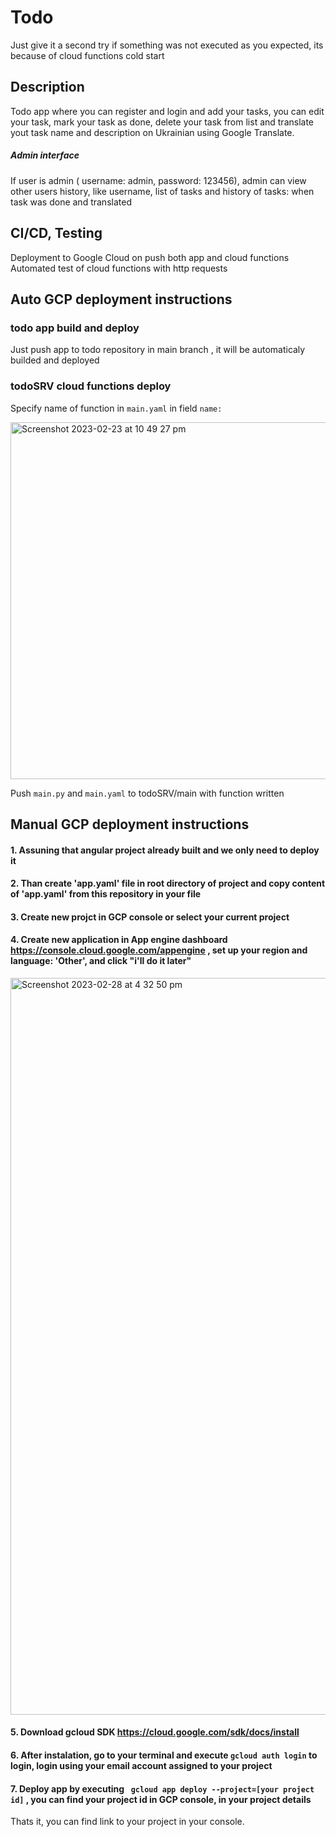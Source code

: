 # Todo

Just give it a second try if something was not executed as you expected, its because of cloud functions cold start

## Description 
Todo app where you can register and login and add your tasks, you can edit your task, mark your task as done, delete your task from list and translate yout task name and description on Ukrainian using Google Translate.

##### Admin interface
If user is admin ( username: admin, password: 123456), admin can view other users history, like username, list of tasks and history of tasks: when task was done and translated

  
  
   

## CI/CD, Testing
  
   Deployment to Google Cloud on push both app and cloud functions 
   Automated test of cloud functions with http requests
   
## Auto GCP deployment instructions 

  ### todo app build and deploy 
  Just push app to todo repository in main branch , it will be automaticaly builded and deployed 
  
  ### todoSRV cloud functions deploy
  Specify name of function in ```main.yaml``` in field ```name:```
  
  <img width="571" alt="Screenshot 2023-02-23 at 10 49 27 pm" src="https://user-images.githubusercontent.com/71220725/221064962-065dfe99-76f4-4781-be5d-745f836babad.png">

  Push ```main.py``` and ```main.yaml``` to todoSRV/main with function written
   
## Manual GCP deployment instructions  

#### 1. Assuning that angular project already built and we only need to deploy it

#### 2. Than create 'app.yaml' file in root directory of project and copy content of 'app.yaml' from this repository in your file 

#### 3. Create new projct in GCP console or select your current project

#### 4. Create new application in App engine dashboard https://console.cloud.google.com/appengine , set up your region and language: 'Other', and click "i'll do it later"
<img width="1179" alt="Screenshot 2023-02-28 at 4 32 50 pm" src="https://user-images.githubusercontent.com/71220725/221763113-9d308a5b-05cf-43e9-8471-d67aa4eb4af1.png">

#### 5. Download gcloud SDK https://cloud.google.com/sdk/docs/install

#### 6. After instalation, go to your terminal and execute ``` gcloud auth login ``` to login, login using your email account assigned to your project

#### 7. Deploy app by executing ``` gcloud app deploy --project=[your project id]``` , you can find your project id in GCP console, in your project details

Thats it, you can find link to your project in your console.
